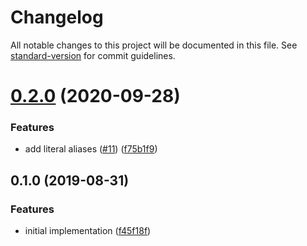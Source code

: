 # Changelog

All notable changes to this project will be documented in this file. See [standard-version](https://github.com/conventional-changelog/standard-version) for commit guidelines.

# [0.2.0](https://github.com/ikatyang/tree-sitter-yaml/compare/v0.1.0...v0.2.0) (2020-09-28)


### Features

* add literal aliases ([#11](https://github.com/ikatyang/tree-sitter-yaml/issues/11)) ([f75b1f9](https://github.com/ikatyang/tree-sitter-yaml/commit/f75b1f9))



## 0.1.0 (2019-08-31)


### Features

* initial implementation ([f45f18f](https://github.com/ikatyang/tree-sitter-yaml/commit/f45f18f))
